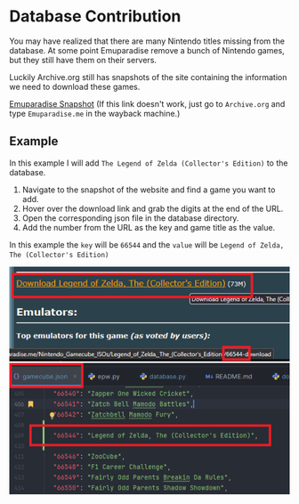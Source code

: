 ﻿# Database Contribution

You may have realized that there are many Nintendo titles missing from the database.
At some point Emuparadise remove a bunch of Nintendo games, but they still have them on their servers.

Luckily Archive.org still has snapshots of the site containing the information we need to download these games.

[Emuparadise Snapshot](https://web.archive.org/web/20160906062321/http://www.emuparadise.me/roms-isos-games.php)
(If this link doesn't work, just go to `Archive.org` and type `Emuparadise.me` in the wayback machine.)

## Example

In this example I will add `The Legend of Zelda (Collector's Edition)` to the database.

1. Navigate to the snapshot of the website and find a game you want to add.
2. Hover over the download link and grab the digits at the end of the URL.
3. Open the corresponding json file in the database directory.
4. Add the number from the URL as the key and game title as the value.

In this example the `key` will be `66544` and the `value` will be `Legend of Zelda, The (Collector's Edition)`

![Example - Getting the Game ID](example-01.png)
![Example - Adding the Game](example-02.png)




